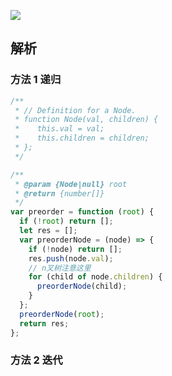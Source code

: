 ![](https://output66.oss-cn-beijing.aliyuncs.com/img/20220224205651.png)

## 解析

### 方法 1 递归

```js
/**
 * // Definition for a Node.
 * function Node(val, children) {
 *    this.val = val;
 *    this.children = children;
 * };
 */

/**
 * @param {Node|null} root
 * @return {number[]}
 */
var preorder = function (root) {
  if (!root) return [];
  let res = [];
  var preorderNode = (node) => {
    if (!node) return [];
    res.push(node.val);
    // n叉树注意这里
    for (child of node.children) {
      preorderNode(child);
    }
  };
  preorderNode(root);
  return res;
};
```

### 方法 2 迭代

```js

```
